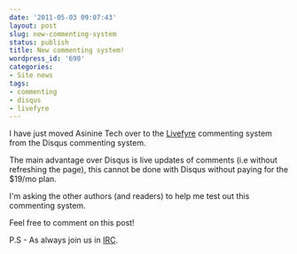 ```yaml
---
date: '2011-05-03 09:07:43'
layout: post
slug: new-commenting-system
status: publish
title: New commenting system!
wordpress_id: '690'
categories:
- Site news
tags:
- commenting
- disqus
- livefyre
---
```


I have just moved Asinine Tech over to the [Livefyre](http://livefyre.com/) commenting system from the Disqus commenting system.




The main advantage over Disqus is live updates of comments (i.e without refreshing the page), this cannot be done with Disqus without paying for the $19/mo plan.




I'm asking the other authors (and readers) to help me test out this commenting system.




Feel free to comment on this post!




P.S - As always join us in [IRC](irc://irc.entropynet.net/asininetech).
